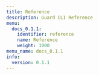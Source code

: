 ```yaml
---
title: Reference
description: Guard CLI Reference
menu:
  docs_0.1.1:
    identifier: reference
    name: Reference
    weight: 1000
menu_name: docs_0.1.1
info:
  version: 0.1.1
---
```


